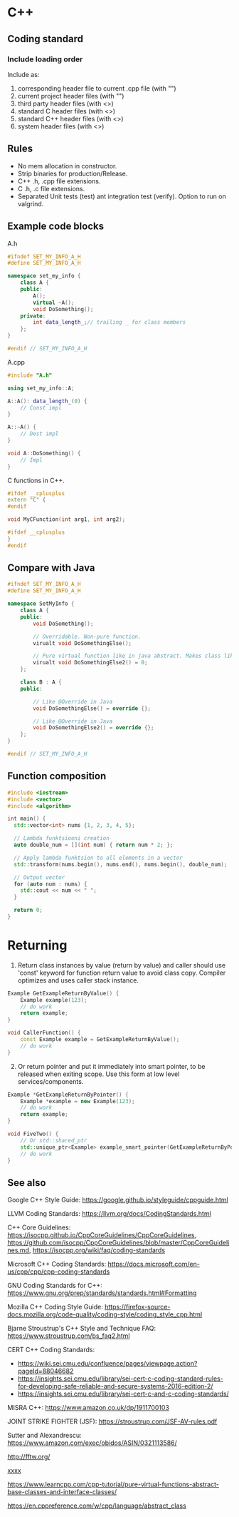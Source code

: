 # C++

## Coding standard

### Include loading order

Include as:

1. corresponding header file to current .cpp file (with "")
2. current project header files (with "")
3. third party header files (with <>)
4. standard C header files (with <>)
5. standard C++ header files (with <>)
6. system header files (with <>)

## Rules

* No mem allocation in constructor.
* Strip binaries for production/Release.
* C++ .h, .cpp file extensions.
* C .h, .c file extensions.
* Separated Unit tests (test) ant integration test (verify). Option to run on valgrind.

## Example code blocks

A.h

```cpp
#ifndef SET_MY_INFO_A_H
#define SET_MY_INFO_A_H

namespace set_my_info {
    class A {
    public:
        A();
        virtual ~A();
        void DoSomething();
    private:
        int data_length_;// trailing _ for class members
    };
}

#endif // SET_MY_INFO_A_H
````

A.cpp

```cpp
#include "A.h"

using set_my_info::A;

A::A(): data_length_(0) {
    // Const impl
}

A::~A() {
    // Dest impl
}

void A::DoSomething() {
    // Impl
}
````

C functions in C++.

```cpp
#ifdef __cplusplus
extern "C" {
#endif

void MyCFunction(int arg1, int arg2);

#ifdef __cplusplus
}
#endif
```

## Compare with Java

```cpp
#ifndef SET_MY_INFO_A_H
#define SET_MY_INFO_A_H

namespace SetMyInfo {
    class A {
    public:
        void DoSomething();

        // Overridable. Non-pure function.
        virualt void DoSomethingElse();

        // Pure virtual function like in java abstract. Makes class like Java abstract class.
        virualt void DoSomethingElse2() = 0;
    };

    class B : A {
    public:

        // Like @Override in Java
        void DoSomethingElse() = override {};

        // Like @Override in Java
        void DoSomethingElse2() = override {};
    };
}

#endif // SET_MY_INFO_A_H
```

## Function composition

```cpp
#include <iostream>
#include <vector>
#include <algorithm>

int main() {
  std::vector<int> nums {1, 2, 3, 4, 5};

  // Lambda funktsiooni creation
  auto double_num = [](int num) { return num * 2; };

  // Apply lambda funktsion to all elements in a vector
  std::transform(nums.begin(), nums.end(), nums.begin(), double_num);

  // Output vector
  for (auto num : nums) {
    std::cout << num << " ";
  }

  return 0;
}
```

# Returning

1. Return class instances by value (return by value) and caller should use 'const' keyword for function return value
   to avoid class copy. Compiler optimizes and uses caller stack instance.

```cpp
Example GetExampleReturnByValue() {
    Example example(123);
    // do work
    return example;
}

void CallerFunction() {
    const Example example = GetExampleReturnByValue();
    // do work
}
```

2. Or return pointer and put it immediately into smart pointer, to be released when exiting scope.
   Use this form at low level services/components.

```cpp
Example *GetExampleReturnByPointer() {
    Example *example = new Example(123);
    // do work
    return example;
}

void FiveTwo() {
    // Or std::shared_ptr
    std::unique_ptr<Example> example_smart_pointer(GetExampleReturnByPointer());
    // do work
}
```

## See also

Google C++ Style Guide: https://google.github.io/styleguide/cppguide.html

LLVM Coding Standards: https://llvm.org/docs/CodingStandards.html

C++ Core
Guidelines: https://isocpp.github.io/CppCoreGuidelines/CppCoreGuidelines,
https://github.com/isocpp/CppCoreGuidelines/blob/master/CppCoreGuidelines.md,
https://isocpp.org/wiki/faq/coding-standards

Microsoft C++ Coding Standards: https://docs.microsoft.com/en-us/cpp/cpp/cpp-coding-standards

GNU Coding Standards for C++: https://www.gnu.org/prep/standards/standards.html#Formatting

Mozilla C++ Coding Style Guide: https://firefox-source-docs.mozilla.org/code-quality/coding-style/coding_style_cpp.html

Bjarne Stroustrup's C++ Style and Technique FAQ: https://www.stroustrup.com/bs_faq2.html

CERT C++ Coding Standards:

* https://wiki.sei.cmu.edu/confluence/pages/viewpage.action?pageId=88046682
* https://insights.sei.cmu.edu/library/sei-cert-c-coding-standard-rules-for-developing-safe-reliable-and-secure-systems-2016-edition-2/
* https://insights.sei.cmu.edu/library/sei-cert-c-and-c-coding-standards/

MISRA C++: https://www.amazon.co.uk/dp/1911700103

JOINT STRIKE FIGHTER (JSF): https://stroustrup.com/JSF-AV-rules.pdf

Sutter and Alexandrescu: https://www.amazon.com/exec/obidos/ASIN/0321113586/

http://fftw.org/

[xxxx](http://yyyyy)

https://www.learncpp.com/cpp-tutorial/pure-virtual-functions-abstract-base-classes-and-interface-classes/

https://en.cppreference.com/w/cpp/language/abstract_class

